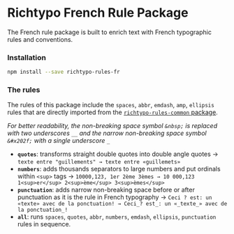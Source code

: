 # Richtypo French Rule Package

The French rule package is built to enrich text with French typographic rules and conventions.

### Installation

```bash
npm install --save richtypo-rules-fr
```

### The rules

The rules of this package include the `spaces`, `abbr`, `emdash`, `amp`, `ellipsis` rules that are directly imported from the [`richtypo-rules-common` package](https://github.com/sapegin/richtypo.js/packages/richtypo-rules-common).

_For better readability, the non-breaking space symbol `&nbsp;` is replaced with two underscores `__` and the narrow non-breaking space symbol `&#x202f;` with a single underscore `_`_

- **`quotes`**: transforms straight double quotes into double angle quotes → `texte entre "guillements" → texte entre «guillemets»`
- **`numbers`**: adds thousands separators to large numbers and put ordinals within `<sup>` tags → `10000,123, 1er 2ème 3èmes → 10 000,123 1<sup>er</sup> 2<sup>ème</sup> 3<sup>èmes</sup>`
- **`punctuation`**: adds narrow non-breaking space before or after punctuation as it is the rule in French typography → `Ceci ? est: un «texte» avec de la ponctuation! → Ceci_? est_: un «_texte_» avec de la ponctuation_!`
- **`all`**: runs `spaces`, `quotes`, `abbr`, `numbers`, `emdash`, `ellipsis`, `punctuation` rules in sequence.
